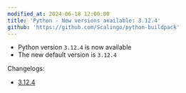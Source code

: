 ```yaml
---
modified_at: 2024-06-18 12:00:00
title: 'Python - New versions available: 3.12.4'
github: 'https://github.com/Scalingo/python-buildpack'
---
```


- Python version `3.12.4` is now available
- The new default version is `3.12.4`

Changelogs:
- [3.12.4](https://docs.python.org/3.12/whatsnew/changelog.html#python-3-12-4-final)
